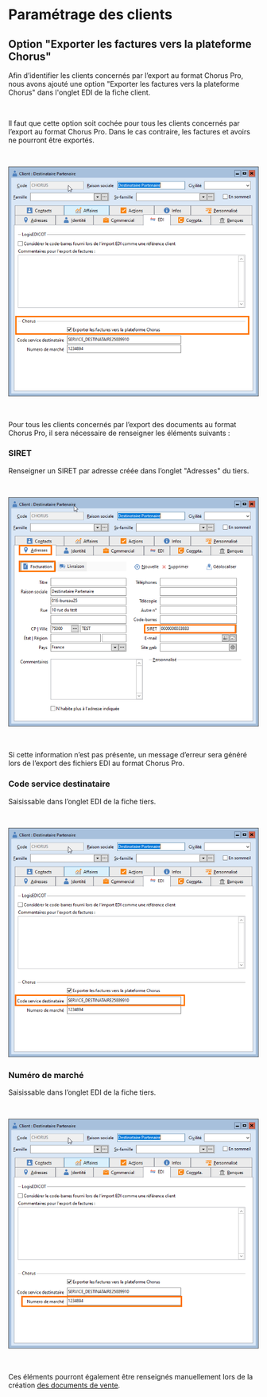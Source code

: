 # Paramétrage des clients

## Option "Exporter les factures vers la plateforme Chorus"


Afin d’identifier les clients concernés 
 par l’export au format Chorus Pro, nous avons ajouté une option "Exporter 
 les factures vers la plateforme Chorus" dans l'onglet EDI de la fiche 
 client.


 


Il faut que cette option soit cochée pour 
 tous les clients concernés par l’export au format Chorus Pro. Dans le 
 cas contraire, les factures et avoirs ne pourront être exportés.


 


![](../assets/images/2/OptionExporterClient.png)


 


Pour tous les clients concernés par l’export 
 des documents au format Chorus Pro, il sera nécessaire de renseigner les 
 éléments suivants :


### SIRET


Renseigner un SIRET par adresse créée dans 
 l’onglet "Adresses" du tiers.


 


![](../assets/images/2/NumeroSIRETClient.png)


 


Si 
 cette information n’est pas présente, un message d’erreur sera généré 
 lors de l’export des fichiers EDI au format Chorus Pro.


### Code service destinataire


Saisissable dans l’onglet EDI de la fiche 
 tiers.


 


![](../assets/images/2/CodeServiceDestinataireClient.png)


### Numéro de marché


Saisissable dans l’onglet EDI de la fiche 
 tiers.


 


![](../assets/images/2/NumeroMarcheClient.png)


 


Ces éléments 
 pourront également être renseignés manuellement lors de la création [des documents de vente](ParametrageFacturesAvoirsClients.md).


